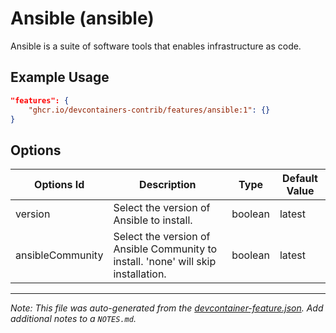 
# Ansible (ansible)

Ansible is a suite of software tools that enables infrastructure as code.

## Example Usage

```json
"features": {
    "ghcr.io/devcontainers-contrib/features/ansible:1": {}
}
```

## Options

| Options Id | Description | Type | Default Value |
|-----|-----|-----|-----|
| version | Select the version of Ansible to install. | boolean | latest |
| ansibleCommunity | Select the version of Ansible Community to install. 'none' will skip installation. | boolean | latest |



---

_Note: This file was auto-generated from the [devcontainer-feature.json](https://github.com/devcontainers-contrib/features/blob/main/src/ansible/devcontainer-feature.json).  Add additional notes to a `NOTES.md`._
